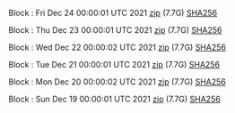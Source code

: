 Block [](https://insight.dash.org/insight/block/): Fri Dec 24 00:00:01 UTC 2021 [zip](https://dash-bootstrap.ams3.digitaloceanspaces.com/mainnet/2021-12-24/bootstrap.dat.zip) (7.7G) [SHA256](https://dash-bootstrap.ams3.digitaloceanspaces.com/mainnet/2021-12-24/sha256.txt)

Block [](https://insight.dash.org/insight/block/): Thu Dec 23 00:00:01 UTC 2021 [zip](https://dash-bootstrap.ams3.digitaloceanspaces.com/mainnet/2021-12-23/bootstrap.dat.zip) (7.7G) [SHA256](https://dash-bootstrap.ams3.digitaloceanspaces.com/mainnet/2021-12-23/sha256.txt)

Block [](https://insight.dash.org/insight/block/): Wed Dec 22 00:00:02 UTC 2021 [zip](https://dash-bootstrap.ams3.digitaloceanspaces.com/mainnet/2021-12-22/bootstrap.dat.zip) (7.7G) [SHA256](https://dash-bootstrap.ams3.digitaloceanspaces.com/mainnet/2021-12-22/sha256.txt)

Block [](https://insight.dash.org/insight/block/): Tue Dec 21 00:00:01 UTC 2021 [zip](https://dash-bootstrap.ams3.digitaloceanspaces.com/mainnet/2021-12-21/bootstrap.dat.zip) (7.7G) [SHA256](https://dash-bootstrap.ams3.digitaloceanspaces.com/mainnet/2021-12-21/sha256.txt)

Block [](https://insight.dash.org/insight/block/): Mon Dec 20 00:00:02 UTC 2021 [zip](https://dash-bootstrap.ams3.digitaloceanspaces.com/mainnet/2021-12-20/bootstrap.dat.zip) (7.7G) [SHA256](https://dash-bootstrap.ams3.digitaloceanspaces.com/mainnet/2021-12-20/sha256.txt)

Block [](https://insight.dash.org/insight/block/): Sun Dec 19 00:00:01 UTC 2021 [zip](https://dash-bootstrap.ams3.digitaloceanspaces.com/mainnet/2021-12-19/bootstrap.dat.zip) (7.7G) [SHA256](https://dash-bootstrap.ams3.digitaloceanspaces.com/mainnet/2021-12-19/sha256.txt)
